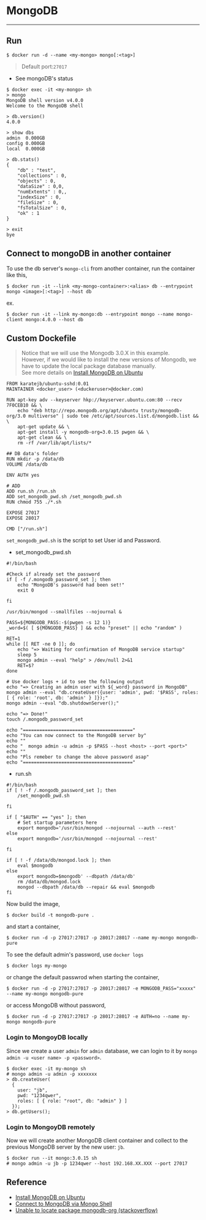 # MongoDB
---


## Run

```
$ docker run -d --name <my-mongo> mongo[:<tag>]
```

> Default port:`27017`

- See mongoDB's status

```
$ docker exec -it <my-mongo> sh
> mongo
MongoDB shell version v4.0.0
Welcome to the MongoDB shell

> db.version()
4.0.0

> show dbs
admin  0.000GB
config 0.000GB
local  0.000GB

> db.stats()
{
    "db" : "test",
    "collections" : 0,
    "objects" : 0,
    "dataSize" : 0,0,
    "numExtents" : 0,,
    "indexSize" : 0,
    "fileSize" : 0,
    "fsTotalSize" : 0,
    "ok" : 1
}

> exit
bye
```

## Connect to mongoDB in another container

To use the db server's `mongo-cli` from another container, run the container like this,

```
$ docker run -it --link <my-mongo-container>:<alias> db --entrypoint mongo <image>[:<tag>] --host db
```

ex.
```
$ docker run -it --link my-mongo:db --entrypoint mongo --name mongo-client mongo:4.0.0 --host db
```


## Custom Dockefile


> Notice that we will use the Mongodb 3.0.X in this example. <br />
> However, if we would like to install the new versions of Mongodb, we have to update the local package database manually.<br />
> See more details on [Install MongoDB on Ubuntu](https://docs.mongodb.com/manual/tutorial/install-mongodb-on-ubuntu/#using-deb-packages-recommended)


```
FROM karatejb/ubuntu-sshd:0.01
MAINTAINER <docker_user> (<duckeruser>@docker.com)

RUN apt-key adv --keyserver hkp://keyserver.ubuntu.com:80 --recv 7F0CEB10 && \
    echo "deb http://repo.mongodb.org/apt/ubuntu trusty/mongodb-org/3.0 multiverse" | sudo tee /etc/apt/sources.list.d/mongodb.list && \
    apt-get update && \
    apt-get install -y mongodb-org=3.0.15 pwgen && \
    apt-get clean && \
    rm -rf /var/lib/apt/lists/*

## DB data's folder
RUN mkdir -p /data/db
VOLUME /data/db

ENV AUTH yes

# ADD
ADD run.sh /run.sh
ADD set_mongodb_pwd.sh /set_mongodb_pwd.sh
RUN chmod 755 ./*.sh

EXPOSE 27017
EXPOSE 28017

CMD ["/run.sh"]
```

`set_mongodb_pwd.sh` is the script to set User id and Password.


* set_mongodb_pwd.sh

```
#!/bin/bash

#Check if already set the password
if [ -f /.mongodb_password_set ]; then
    echo "MongoDB's password had been set!"
    exit 0

fi

/usr/bin/mongod --smallfiles --nojournal &

PASS=${MONGODB_PASS:-$(pwgen -s 12 1)}
_word=$( [ ${MONGODB_PASS} ] && echo "preset" || echo "random" )

RET=1
while [[ RET -ne 0 ]]; do
    echo "=> Waiting for confirmation of MongoDB service startup"
    sleep 5
    mongo admin --eval "help" > /dev/null 2>&1
    RET=$?
done

# Use docker logs + id to see the following output
echo "=> Creating an admin user with ${_word} password in MongoDB"
mongo admin --eval "db.createUser({user: 'admin', pwd: '$PASS', roles: [ { role: 'root', db: 'admin' } ]});"
mongo admin --eval "db.shutdownServer();"

echo "=> Done!"
touch /.mongodb_password_set

echo "========================================"
echo "You can now connect to the MongoDB server by"
echo ""
echo "  mongo admin -u admin -p $PASS --host <host> --port <port>"
echo ""
echo "Pls remeber to change the above password asap"
echo "========================================"
```

* run.sh

```
#!/bin/bash
if [ ! -f /.mongodb_password_set ]; then
    /set_mongodb_pwd.sh

fi

if [ "$AUTH" == "yes" ]; then
    # Set startup parameters here
    export mongodb='/usr/bin/mongod --nojournal --auth --rest'
else
    export mongodb='/usr/bin/mongod --nojournal --rest' 

fi

if [ ! -f /data/db/mongod.lock ]; then
    eval $mongodb
else
    export mongodb=$mongodb' --dbpath /data/db'
    rm /data/db/mongod.lock
    mongod --dbpath /data/db --repair && eval $mongodb
fi
```

Now build the image,

```
$ docker build -t mongodb-pure .
```

and start a container,

```
$ docker run -d -p 27017:27017 -p 28017:28017 --name my-mongo mongodb-pure
```

To see the default admin's password, use `docker logs`

```
$ docker logs my-mongo
```

or change the default passwrod when starting the container,

```
$ docker run -d -p 27017:27017 -p 28017:28017 -e MONGODB_PASS="xxxxx" --name my-mongo mongodb-pure
```

or access MongoDB without password,

```
$ docker run -d -p 27017:27017 -p 28017:28017 -e AUTH=no --name my-mongo mongodb-pure
```


### Login to MongoyDB locally

Since we create a user `admin` for `admin` database, we can login to it by  `mongo admin -u <user name> -p <password>`.

```
$ docker exec -it my-mongo sh
# mongo admin -u admin -p xxxxxxx
> db.createUser(
  {
    user: "jb",
    pwd: "1234qwer",
    roles: [ { role: "root", db: "admin" } ]
  });
> db.getUsers();
```


### Login to MongoyDB remotely

Now we will create another MongoDB client container and collect to the previous MongoDB server by the new user: `jb`.

```
$ docker run --it mongo:3.0.15 sh
# mongo admin -u jb -p 1234qwer --host 192.168.XX.XXX --port 27017
```



## Reference

- [Install MongoDB on Ubuntu](https://docs.mongodb.com/manual/tutorial/install-mongodb-on-ubuntu/#using-deb-packages-recommended)
- [Connect to MongoDB via Mongo Shell](https://docs.mongodb.com/tutorials/connect-to-mongodb-shell/) 
- [Unable to locate package mongodb-org (stackoverflow)](https://stackoverflow.com/a/28966356/7045253)

